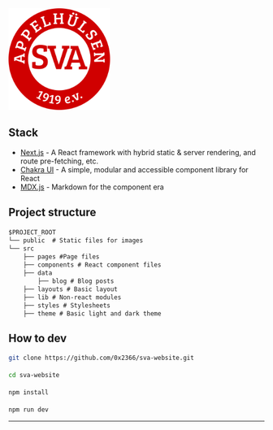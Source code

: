 <img src="./public/logo.svg" alt="logo" width="200"/>


## Stack

- [Next.js](https://nextjs.org/) - A React framework with hybrid static & server rendering, and route pre-fetching, etc.
- [Chakra UI](https://chakra-ui.com/) - A simple, modular and accessible component library for React
- [MDX.js](https://mdxjs.com/) - Markdown for the component era

## Project structure


```
$PROJECT_ROOT
└── public  # Static files for images
└── src
    ├── pages #Page files
    ├── components # React component files
	├── data
	    ├── blog # Blog posts
    ├── layouts # Basic layout
    ├── lib # Non-react modules
    ├── styles # Stylesheets
    ├── theme # Basic light and dark theme

```



## How to dev

```sh
git clone https://github.com/0x2366/sva-website.git

cd sva-website

npm install

npm run dev
```
---
